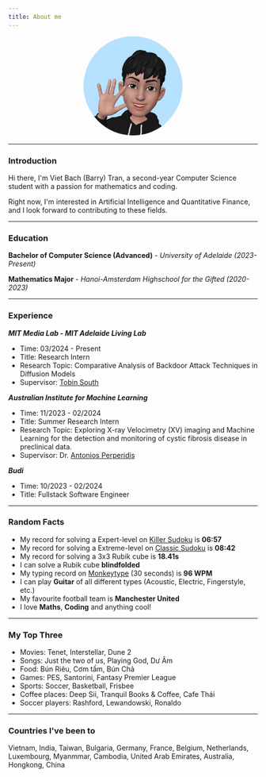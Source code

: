 ```yaml
---
title: About me
---
```

<div align="center">
  <img alt="xineohperif" src="/assets/images/emoji.jpg" width=200 height=200 style="border-radius: 50%;">
</div>

---

### Introduction

Hi there, I'm Viet Bach (Barry) Tran, a second-year Computer Science student with a passion for mathematics and coding.

Right now, I'm interested in Artificial Intelligence and Quantitative Finance, and I look forward to contributing to these fields.

---

### Education

**Bachelor of Computer Science (Advanced)** - _University of Adelaide (2023-Present)_

**Mathematics Major** - _Hanoi-Amsterdam Highschool for the Gifted (2020-2023)_

---

### Experience

***MIT Media Lab - MIT Adelaide Living Lab***

- Time: 03/2024 - Present
- Title: Research Intern
- Research Topic: Comparative Analysis of Backdoor Attack Techniques in Diffusion Models
- Supervisor: [Tobin South](https://www.linkedin.com/in/tobinsouth/)

***Australian Institute for Machine Learning***

- Time: 11/2023 - 02/2024
- Title: Summer Research Intern
- Research Topic: Exploring X-ray Velocimetry (XV) imaging and Machine Learning for the detection and monitoring of cystic fibrosis disease in preclinical data.
- Supervisor: Dr. [Antonios Perperidis](https://www.adelaide.edu.au/directory/antonios.perperidis)

***Budi***

- Time: 10/2023 - 02/2024
- Title: Fullstack Software Engineer

---

### Random Facts

- My record for solving a Expert-level on [Killer Sudoku](https://sudoku.com/killer) is **06:57**
- My record for solving a Extreme-level on [Classic Sudoku](https://sudoku.com) is **08:42**
- My record for solving a 3x3 Rubik cube is **18.41s**
- I can solve a Rubik cube **blindfolded**
- My typing record on [Monkeytype](https://monkeytype.com/) (30 seconds) is **96 WPM**
- I can play **Guitar** of all different types (Acoustic, Electric, Fingerstyle, etc.)
- My favourite football team is **Manchester United**
- I love **Maths**, **Coding** and anything cool!

---

### My Top Three

- Movies: Tenet, Interstellar, Dune 2
- Songs: Just the two of us, Playing God, Dư Âm
- Food: Bún Riêu, Cơm tấm, Bún Chả
- Games: PES, Santorini, Fantasy Premier League
- Sports: Soccer, Basketball, Frisbee
- Coffee places: Deep Sii, Tranquil Books & Coffee, Cafe Thái
- Soccer players: Rashford, Lewandowski, Ronaldo

---

### Countries I've been to

Vietnam, India, Taiwan, Bulgaria, Germany, France, Belgium, Netherlands, Luxembourg, Myanmmar, Cambodia, United Arab Emirates, Australia, Hongkong, China

